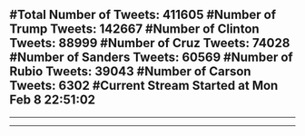 #Total Number of Tweets: 411605 
#Number of Trump Tweets: 142667
#Number of Clinton Tweets: 88999
#Number of Cruz Tweets: 74028
#Number of Sanders Tweets: 60569
#Number of Rubio Tweets: 39043
#Number of Carson Tweets: 6302
#Current Stream Started at Mon Feb  8 22:51:02
---
---
---
